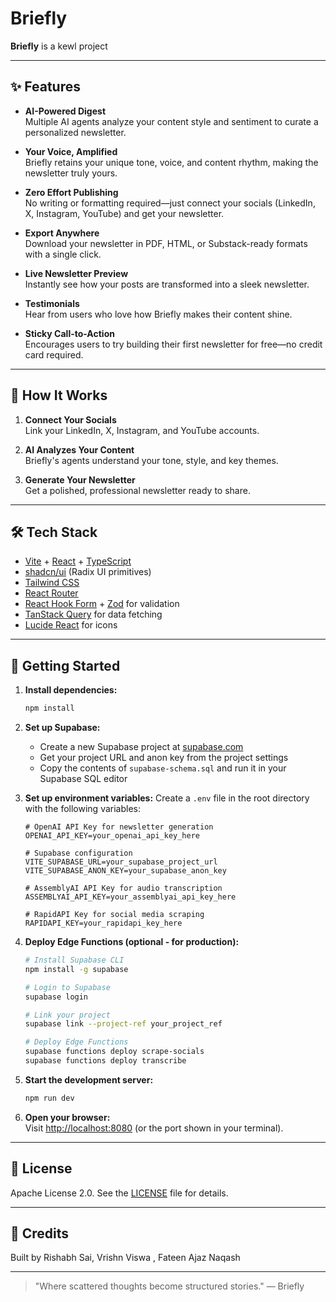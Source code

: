 # Briefly

**Briefly** is a kewl project

---

## ✨ Features

- **AI-Powered Digest**  
  Multiple AI agents analyze your content style and sentiment to curate a personalized newsletter.

- **Your Voice, Amplified**  
  Briefly retains your unique tone, voice, and content rhythm, making the newsletter truly yours.

- **Zero Effort Publishing**  
  No writing or formatting required—just connect your socials (LinkedIn, X, Instagram, YouTube) and get your newsletter.

- **Export Anywhere**  
  Download your newsletter in PDF, HTML, or Substack-ready formats with a single click.

- **Live Newsletter Preview**  
  Instantly see how your posts are transformed into a sleek newsletter.

- **Testimonials**  
  Hear from users who love how Briefly makes their content shine.

- **Sticky Call-to-Action**  
  Encourages users to try building their first newsletter for free—no credit card required.

---

## 🚀 How It Works

1. **Connect Your Socials**  
   Link your LinkedIn, X, Instagram, and YouTube accounts.

2. **AI Analyzes Your Content**  
   Briefly's agents understand your tone, style, and key themes.

3. **Generate Your Newsletter**  
   Get a polished, professional newsletter ready to share.

---

## 🛠️ Tech Stack

- [Vite](https://vitejs.dev/) + [React](https://react.dev/) + [TypeScript](https://www.typescriptlang.org/)
- [shadcn/ui](https://ui.shadcn.com/) (Radix UI primitives)
- [Tailwind CSS](https://tailwindcss.com/)
- [React Router](https://reactrouter.com/)
- [React Hook Form](https://react-hook-form.com/) + [Zod](https://zod.dev/) for validation
- [TanStack Query](https://tanstack.com/query/latest) for data fetching
- [Lucide React](https://lucide.dev/) for icons

---

## 🏁 Getting Started

1. **Install dependencies:**
   ```sh
   npm install
   ```

2. **Set up Supabase:**
   - Create a new Supabase project at [supabase.com](https://supabase.com)
   - Get your project URL and anon key from the project settings
   - Copy the contents of `supabase-schema.sql` and run it in your Supabase SQL editor

3. **Set up environment variables:**
   Create a `.env` file in the root directory with the following variables:
   ```env
   # OpenAI API Key for newsletter generation
   OPENAI_API_KEY=your_openai_api_key_here
   
   # Supabase configuration
   VITE_SUPABASE_URL=your_supabase_project_url
   VITE_SUPABASE_ANON_KEY=your_supabase_anon_key
   
   # AssemblyAI API Key for audio transcription
   ASSEMBLYAI_API_KEY=your_assemblyai_api_key_here
   
   # RapidAPI Key for social media scraping
   RAPIDAPI_KEY=your_rapidapi_key_here
   ```

4. **Deploy Edge Functions (optional - for production):**
   ```sh
   # Install Supabase CLI
   npm install -g supabase
   
   # Login to Supabase
   supabase login
   
   # Link your project
   supabase link --project-ref your_project_ref
   
   # Deploy Edge Functions
   supabase functions deploy scrape-socials
   supabase functions deploy transcribe
   ```

5. **Start the development server:**
   ```sh
   npm run dev
   ```

6. **Open your browser:**  
   Visit [http://localhost:8080](http://localhost:8080) (or the port shown in your terminal).

---

## 📄 License

Apache License 2.0. See the [LICENSE](./LICENSE) file for details.

---

## 🙌 Credits

Built by Rishabh Sai, Vrishn Viswa , Fateen Ajaz Naqash

---

> "Where scattered thoughts become structured stories."
> — Briefly

